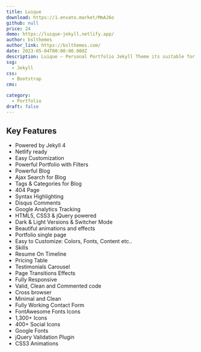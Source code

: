 ```yaml
---
title: Luique
download: https://1.envato.market/MmAJ6o
github: null
price: 24
demo: https://luique-jekyll.netlify.app/
author: bslthemes
author_link: https://bslthemes.com/
date: 2023-05-04T00:00:00.000Z
description: Luique – Personal Portfolio Jekyll Theme its suitable for Designer, Developer, Programmer, Freelancer, Artist, Photographer & Can be use for Personal Portfolio. 
ssg:
  - Jekyll
css:
  - Bootstrap
cms:

category:
  - Portfolio
draft: false
---
```

## Key Features

- Powered by Jekyll 4
- Netlify ready
- Easy Customization
- Powerful Portfolio with Filters
- Powerful Blog
- Ajax Search for Blog
- Tags & Categories for Blog
- 404 Page
- Syntax Highlighting
- Disqus Comments
- Google Analytics Tracking
- HTML5, CSS3 & jQuery powered
- Dark & Light Versions & Switcher Mode
- Beautiful animations and effects
- Portfolio single page
- Easy to Customize: Colors, Fonts, Content etc..
- Skills
- Resume On Timeline
- Pricing Table
- Testimonials Carousel
- Page Transitions Effects
- Fully Responsive
- Valid, Clean and Commented code
- Cross browser
- Minimal and Clean
- Fully Working Contact Form
- FontAwesome Fonts Icons
- 1,300+ Icons
- 400+ Social Icons
- Google Fonts
- jQuery Validation Plugin
- CSS3 Animations
